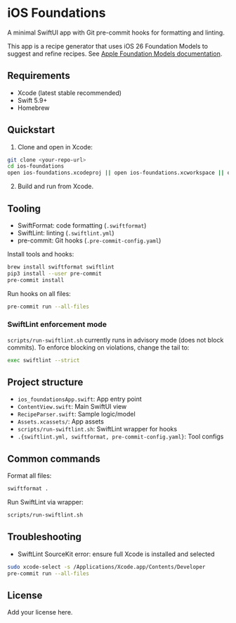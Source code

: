 # iOS Foundations

A minimal SwiftUI app with Git pre-commit hooks for formatting and linting.

This app is a recipe generator that uses iOS 26 Foundation Models to suggest and refine recipes. See [Apple Foundation Models documentation](https://developer.apple.com/documentation/FoundationModels).

## Requirements
- Xcode (latest stable recommended)
- Swift 5.9+
- Homebrew

## Quickstart
1. Clone and open in Xcode:
```bash
git clone <your-repo-url>
cd ios-foundations
open ios-foundations.xcodeproj || open ios-foundations.xcworkspace || open .
```
2. Build and run from Xcode.

## Tooling
- SwiftFormat: code formatting (`.swiftformat`)
- SwiftLint: linting (`.swiftlint.yml`)
- pre-commit: Git hooks (`.pre-commit-config.yaml`)

Install tools and hooks:
```bash
brew install swiftformat swiftlint
pip3 install --user pre-commit
pre-commit install
```
Run hooks on all files:
```bash
pre-commit run --all-files
```

### SwiftLint enforcement mode
`scripts/run-swiftlint.sh` currently runs in advisory mode (does not block commits). To enforce blocking on violations, change the tail to:
```bash
exec swiftlint --strict
```

## Project structure
- `ios_foundationsApp.swift`: App entry point
- `ContentView.swift`: Main SwiftUI view
- `RecipeParser.swift`: Sample logic/model
- `Assets.xcassets/`: App assets
- `scripts/run-swiftlint.sh`: SwiftLint wrapper for hooks
- `.{swiftlint.yml, swiftformat, pre-commit-config.yaml}`: Tool configs

## Common commands
Format all files:
```bash
swiftformat .
```
Run SwiftLint via wrapper:
```bash
scripts/run-swiftlint.sh
```

## Troubleshooting
- SwiftLint SourceKit error: ensure full Xcode is installed and selected
```bash
sudo xcode-select -s /Applications/Xcode.app/Contents/Developer
pre-commit run --all-files
```

## License
Add your license here.

